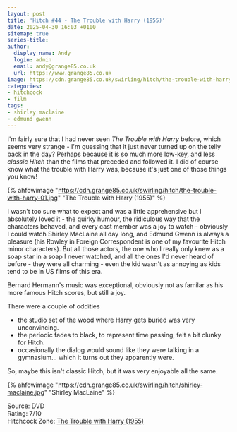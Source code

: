 ```yaml
---
layout: post
title: 'Hitch #44 - The Trouble with Harry (1955)'
date: 2025-04-30 16:03 +0100
sitemap: true
series-title:
author:
  display_name: Andy
  login: admin
  email: andy@grange85.co.uk
  url: https://www.grange85.co.uk
image: https://cdn.grange85.co.uk/swirling/hitch/the-trouble-with-harry-01.jpg
categories:
- hitchcock
- film
tags:
- shirley maclaine
- edmund gwenn
---
```

I'm fairly sure that I had never seen _The Trouble with Harry_ before, which seems very strange - I'm guessing that it just never turned up on the telly back in the day? Perhaps because it is so much more low-key, and less _classic Hitch_ than the films that preceded and followed it. I did of course know what the trouble with Harry was, because it's just one of those things you know!

{% ahfowimage "https://cdn.grange85.co.uk/swirling/hitch/the-trouble-with-harry-01.jpg" "The Trouble with Harry (1955)" %}

I wasn't too sure what to expect and was a little apprehensive but I absolutely loved it - the quirky humour, the ridiculous way that the characters behaved, and every cast member was a joy to watch - obviously I could watch Shirley MacLaine all day long, and Edmund Gwenn is always a pleasure (his Rowley in Foreign Correspondent is one of my favourite Hitch minor characters). But all those actors, the one who I really only knew as a soap star in a soap I never watched, and all the ones I'd never heard of before - they were all charming - even the kid wasn't as annoying as kids tend to be in US films of this era.

Bernard Hermann's music was exceptional, obviously not as familar as his more famous Hitch scores, but still a joy.

There were a couple of oddities
 - the studio set of the wood where Harry gets buried was very unconvincing.
 - the periodic fades to black, to represent time passing, felt a bit clunky for Hitch.
 - occasionally the dialog would sound like they were talking in a gymnasium... which it turns out they apparently were.

So, maybe this isn't classic Hitch, but it was very enjoyable all the same.

{% ahfowimage "https://cdn.grange85.co.uk/swirling/hitch/shirley-maclaine.jpg" "Shirley MacLaine" %}

Source: DVD  
Rating: 7/10  
Hitchcock Zone: [The Trouble with Harry (1955)](https://the.hitchcock.zone/wiki/The_Trouble_with_Harry_(1955))
